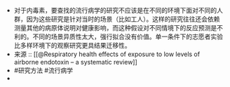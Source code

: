 - 对于内毒素，要查找的流行病学的研究不应该是在不同的环境下面对不同的人群，因为这些研究是针对当时的场景（比如工人）。这样的研究往往还会依赖测量其他的病原体说明对健康影响，而这种假设对不同情境下的反应预测是不利的。不同的场景异质性太大，强行拟合没有价值。单一条件下的志愿者实验比多样环境下的观察研究更具结果迁移性。
- 来源  :: [[@Respiratory health effects of exposure to low levels of airborne endotoxin – a systematic review]]
- #研究方法 #流行病学
-